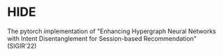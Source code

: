 # HIDE
The pytorch implementation of "Enhancing Hypergraph Neural Networks with Intent Disentanglement for Session-based Recommendation" (SIGIR'22)

